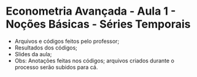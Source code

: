 # Econometria Avançada - Aula 1 - Noções Básicas - Séries Temporais
* Arquivos e códigos feitos pelo professor;
* Resultados dos códigos;
* Slides da aula;
* Obs: Anotações feitas nos códigos; arquivos criados durante o processo serão subidos para cá.
